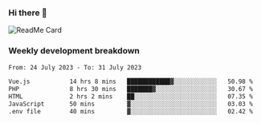 ### Hi there 👋

<!--
**itzcy/itzcy** is a ✨ _special_ ✨ repository because its `README.md` (this file) appears on your GitHub profile.

Here are some ideas to get you started:

- 🔭 I’m currently working on ...
- 🌱 I’m currently learning ...
- 👯 I’m looking to collaborate on ...
- 🤔 I’m looking for help with ...
- 💬 Ask me about ...
- 📫 How to reach me: ...
- 😄 Pronouns: ...
- ⚡ Fun fact: ...
-->
![ReadMe Card](https://github-readme-stats.vercel.app/api?username=itzcy&show_icons=true&title_color=2d3198&icon_color=797cb8&text_color=24292e&bg_color=f6f8fa)

### Weekly development breakdown
<!--START_SECTION:waka-->

```txt
From: 24 July 2023 - To: 31 July 2023

Vue.js           14 hrs 8 mins   ████████████▓░░░░░░░░░░░░   50.98 %
PHP              8 hrs 30 mins   ███████▓░░░░░░░░░░░░░░░░░   30.67 %
HTML             2 hrs 2 mins    ██░░░░░░░░░░░░░░░░░░░░░░░   07.35 %
JavaScript       50 mins         ▓░░░░░░░░░░░░░░░░░░░░░░░░   03.03 %
.env file        40 mins         ▓░░░░░░░░░░░░░░░░░░░░░░░░   02.42 %
```

<!--END_SECTION:waka-->
